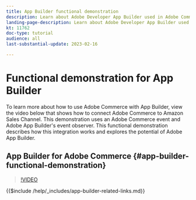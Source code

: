 ```yaml
---
title: App Builder functional demonstration
description: Learn about Adobe Developer App Builder used in Adobe Commerce with a technical demonstration
landing-page-description: Learn about Adobe Developer App Builder used in Adobe Commerce with a technical demonstration
kt: 11762
doc-type: tutorial
audience: all
last-substantial-update: 2023-02-16

---
```


# Functional demonstration for App Builder

To learn more about how to use Adobe Commerce with App Builder, view the video below that shows how to connect Adobe Commerce to Amazon Sales Channel. This demonstration uses an Adobe Commerce event and Adobe App Builder's event observer. This functional demonstration describes how this integration works and explores the potential of Adobe App Builder.

## App Builder for Adobe Commerce {#app-builder-functional-demonstration}

>[!VIDEO](https://video.tv.adobe.com/v/3413502)

{{$include /help/_includes/app-builder-related-links.md}}
